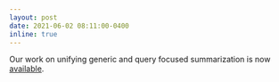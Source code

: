 ```yaml
---
layout: post
date: 2021-06-02 08:11:00-0400
inline: true
---
```


Our work on unifying generic and query focused summarization is now [available](https://arxiv.org/pdf/2106.00104.pdf).